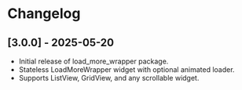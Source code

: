 # Changelog

## [3.0.0] - 2025-05-20
- Initial release of load_more_wrapper package.
- Stateless LoadMoreWrapper widget with optional animated loader.
- Supports ListView, GridView, and any scrollable widget.
